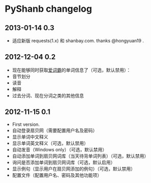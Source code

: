 # PyShanb changelog

## 2013-01-14 0.3

* 适应新版 requests(1.x) 和 shanbay.com. thanks @hongyuan19 .

## 2012-12-04 0.2

* 现在能够同时获取[爱词霸](http://www.iciba.com)的单词信息了（可选，默认禁用）：
 * 音节划分
 * 读音
 * 解释
 * 过去分词、现在分词之类的其他信息

## 2012-11-15 0.1

* First version.
 * 自动登录扇贝网（需要配置用户名及密码）
 * 显示单词中文释义
 * 显示单词英文释义（可选，默认禁用）
 * 自动发音（Windows only）（可选，默认禁用）
 * 自动添加单词到扇贝网词库（当天待背单词列表）（可选，默认禁用）
 * 询问是否添加单词到扇贝网词库（可选，默认启用）
 * 显示例句（显示用户在扇贝网添加的例句）（可选，默认禁用）
 * 配置文件（配置用户名、密码及其他功能项）
